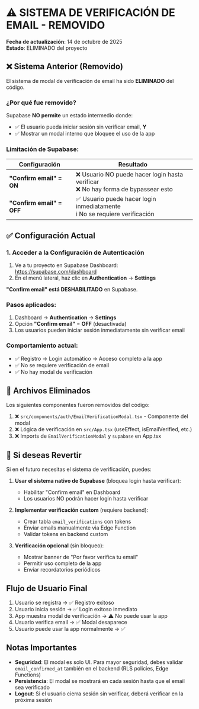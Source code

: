 # ⚠️ SISTEMA DE VERIFICACIÓN DE EMAIL - REMOVIDO

**Fecha de actualización**: 14 de octubre de 2025  
**Estado**: ELIMINADO del proyecto

## ❌ Sistema Anterior (Removido)

El sistema de modal de verificación de email ha sido **ELIMINADO** del código.

### ¿Por qué fue removido?

Supabase **NO permite** un estado intermedio donde:
- ✅ El usuario pueda iniciar sesión sin verificar email, **Y**
- ✅ Mostrar un modal interno que bloquee el uso de la app

### Limitación de Supabase:

| Configuración | Resultado |
|--------------|-----------|
| **"Confirm email" = ON** | ❌ Usuario NO puede hacer login hasta verificar<br>❌ No hay forma de bypassear esto |
| **"Confirm email" = OFF** | ✅ Usuario puede hacer login inmediatamente<br>ℹ️ No se requiere verificación |

## ✅ Configuración Actual

### 1. Acceder a la Configuración de Autenticación

1. Ve a tu proyecto en Supabase Dashboard: https://supabase.com/dashboard
2. En el menú lateral, haz clic en **Authentication** → **Settings**

**"Confirm email" está DESHABILITADO** en Supabase.

### Pasos aplicados:

1. Dashboard → **Authentication** → **Settings**
2. Opción **"Confirm email"** = **OFF** (desactivada)
3. Los usuarios pueden iniciar sesión inmediatamente sin verificar email

### Comportamiento actual:

- ✅ Registro → Login automático → Acceso completo a la app
- ✅ No se requiere verificación de email
- ✅ No hay modal de verificación

## 📝 Archivos Eliminados

Los siguientes componentes fueron removidos del código:

1. ❌ `src/components/auth/EmailVerificationModal.tsx` - Componente del modal
2. ❌ Lógica de verificación en `src/App.tsx` (useEffect, isEmailVerified, etc.)
3. ❌ Imports de `EmailVerificationModal` y `supabase` en App.tsx

## 🔄 Si deseas Revertir

Si en el futuro necesitas el sistema de verificación, puedes:

1. **Usar el sistema nativo de Supabase** (bloquea login hasta verificar):
   - Habilitar "Confirm email" en Dashboard
   - Los usuarios NO podrán hacer login hasta verificar
   
2. **Implementar verificación custom** (requiere backend):
   - Crear tabla `email_verifications` con tokens
   - Enviar emails manualmente via Edge Function
   - Validar tokens en backend custom
   
3. **Verificación opcional** (sin bloqueo):
   - Mostrar banner de "Por favor verifica tu email"
   - Permitir uso completo de la app
   - Enviar recordatorios periódicos

## Flujo de Usuario Final

1. Usuario se registra → ✅ Registro exitoso
2. Usuario inicia sesión → ✅ Login exitoso inmediato
3. App muestra modal de verificación → ⚠️ No puede usar la app
4. Usuario verifica email → ✅ Modal desaparece
5. Usuario puede usar la app normalmente → ✅

## Notas Importantes

- **Seguridad**: El modal es solo UI. Para mayor seguridad, debes validar `email_confirmed_at` también en el backend (RLS policies, Edge Functions)
- **Persistencia**: El modal se mostrará en cada sesión hasta que el email sea verificado
- **Logout**: Si el usuario cierra sesión sin verificar, deberá verificar en la próxima sesión
